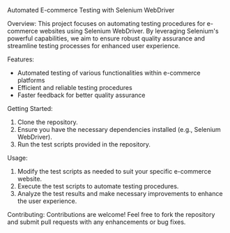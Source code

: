 Automated E-commerce Testing with Selenium WebDriver

Overview:
This project focuses on automating testing procedures for e-commerce websites using Selenium WebDriver. By leveraging Selenium's powerful capabilities, we aim to ensure robust quality assurance and streamline testing processes for enhanced user experience.

Features:
- Automated testing of various functionalities within e-commerce platforms
- Efficient and reliable testing procedures
- Faster feedback for better quality assurance

Getting Started:
1. Clone the repository.
2. Ensure you have the necessary dependencies installed (e.g., Selenium WebDriver).
3. Run the test scripts provided in the repository.

Usage:
1. Modify the test scripts as needed to suit your specific e-commerce website.
2. Execute the test scripts to automate testing procedures.
3. Analyze the test results and make necessary improvements to enhance the user experience.

Contributing:
Contributions are welcome! Feel free to fork the repository and submit pull requests with any enhancements or bug fixes.

